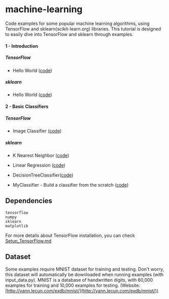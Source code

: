 # machine-learning

Code examples for some popular machine learning algorithms, using TensorFlow and sklearn(scikit-learn.org) libraries. This tutorial is designed to easily dive into TensorFlow and sklearn through examples.

#### 1 - Introduction
##### TensorFlow
- Hello World ([code](https://github.com/mohamedsahadkp/machine-learning/blob/master/tensorflow/tensorflow-hello-world.py))
##### sklearn
- Hello World ([code](https://github.com/aymericdamien/TensorFlow-Examples/blob/master/examples/1%20-%20Introduction/helloworld.py))

#### 2 - Basic Classifiers
##### TensorFlow
- Image Classifier ([code](https://github.com/mohamedsahadkp/machine-learning/blob/master/tensorflow/tensorflow-image-classifier.py))

##### sklearn
- K Nearest Neighbor ([code]())

- Linear Regression ([code](https://github.com/mohamedsahadkp/machine-learning/blob/master/scikit-learn/linear-regression.py))

- DecisionTreeClassifier([code](https://github.com/mohamedsahadkp/machine-learning/blob/master/scikit-learn/decision-tree-classifier.py))

- MyClassifier - Build a classifier from the scratch ([code](https://github.com/mohamedsahadkp/machine-learning/blob/master/scikit-learn/my-classifier.py))

## Dependencies
```
tensorflow
numpy
sklearn
matplotlib
```
For more details about TensorFlow installation, you can check [Setup_TensorFlow.md](https://github.com/aymericdamien/TensorFlow-Examples/blob/master/Setup_TensorFlow.md)

## Dataset
Some examples require MNIST dataset for training and testing. Don't worry, this dataset will automatically be downloaded when running examples (with input_data.py).
MNIST is a database of handwritten digits, with 60,000 examples for training and 10,000 examples for testing. (Website: [http://yann.lecun.com/exdb/mnist/](http://yann.lecun.com/exdb/mnist/))
